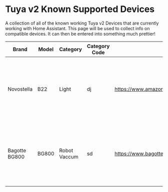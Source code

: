 # Tuya v2 Known Supported Devices
A collection of all of the known working Tuya v2 Devices that are currently working with Home Assistant.
This page will be used to collect info on compatible devices. It can then be entered into something much prettier!

Brand | Model | Category | Category Code| Product Links | Product Description | Image of Product
------------ | ------------- | -------------  | ------------- | ------------- | -------------  | -------------  |
Novostella | B22 | Light | dj | https://www.amazon.co.uk/gp/product/B07DN4NLKM/  | A full RBG B22 bulb |<img src="https://m.media-amazon.com/images/I/61fm7bTog+L._AC_SS450_.jpg" alt="MarkWattTech" width="200"></a> |
Bagotte BG800 | BG800 | Robot Vaccum | sd | https://www.bagotte.com/portal/article/index/id/95  | A cheap Robot vacuum |<img src="https://www.bagotte.com/upload/portal/20191219/6fcd32c233fa09f2d2345839c3d3240c.jpg" alt="Bagotte BG800" width="200"></a> |

